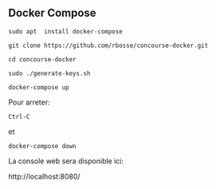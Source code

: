 ## Docker Compose

```
sudo apt  install docker-compose

git clone https://github.com/rbosse/concourse-docker.git

cd concourse-docker

sudo ./generate-keys.sh

docker-compose up
```

Pour arreter:
```
Ctrl-C 
```
et
```
docker-compose down
```

La console web sera disponible ici:

http://localhost:8080/


